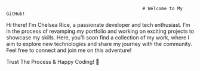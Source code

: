                                                        # Welcome to My GitHub!

Hi there! I'm Chelsea Rice, a passionate developer and tech enthusiast. I’m in the process of revamping my portfolio and working on exciting projects to showcase my skills. Here, you'll soon find a collection of my work, where I aim to explore new technologies and share my journey with the community. Feel free to connect and join me on this adventure!

Trust The Process & Happy Coding! 🚀

<!---
CodeChelseaCode/CodeChelseaCode is a ✨ special ✨ repository because its `README.md` (this file) appears on your GitHub profile.
You can click the Preview link to take a look at your changes.
--->

